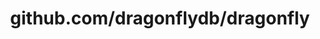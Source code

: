 ---
layout: post
title: github.com/dragonflydb/dragonfly
categories: link
tags: [انگلیسی, برنامه‌نویسی]
---